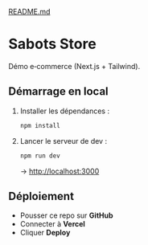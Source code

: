 [README.md](https://github.com/user-attachments/files/22162374/README.md)
# Sabots Store

Démo e‑commerce (Next.js + Tailwind).

## Démarrage en local

1. Installer les dépendances :
   ```bash
   npm install
   ```

2. Lancer le serveur de dev :
   ```bash
   npm run dev
   ```
   → [http://localhost:3000](http://localhost:3000)

## Déploiement

- Pousser ce repo sur **GitHub**
- Connecter à **Vercel**
- Cliquer **Deploy**
